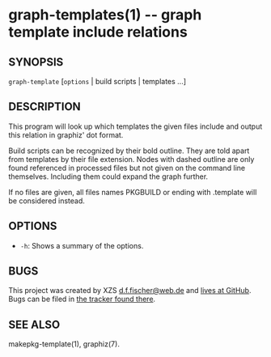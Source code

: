 graph-templates(1) -- graph template include relations
======================================================

## SYNOPSIS

`graph-template` [`options` | build scripts | templates ...]


## DESCRIPTION

This program will look up which templates the given files include and output this relation in graphiz' dot format.

Build scripts can be recognized by their bold outline. They are told apart from templates by their file extension. Nodes with dashed outline are only found referenced in processed files but not given on the command line themselves. Including them could expand the graph further.

If no files are given, all files names PKGBUILD or ending with .template will be considered instead.


## OPTIONS

  - `-h`:
    Shows a summary of the options.


## BUGS

This project was created by XZS <d.f.fischer@web.de> and [lives at GitHub](http://github.com/dffischer/pkgrepotools). Bugs can be filed in [the tracker found there](http://github.com/dffischer/pkgrepotools/issues).


## SEE ALSO

makepkg-template(1), graphiz(7).
